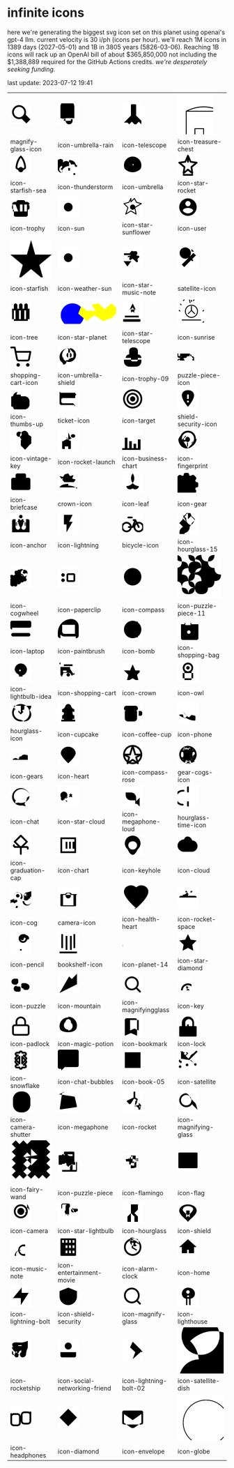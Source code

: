 # infinite icons

here we're generating the biggest svg icon set on this planet using openai's gpt-4 llm. current velocity is 30 i/ph (icons per hour). we'll reach 1M icons in 1389 days (2027-05-01) and 1B in 3805 years (5826-03-06). Reaching 1B icons will rack up an OpenAI bill of about $365,850,000 not including the $1,388,889 required for the GitHub Actions credits. _we're desperately seeking funding._

last update: 2023-07-12 19:41

|  |  |  |  |
| ---- | ---- | ---- | ---- |
| ![icons/magnify-glass-icon](icons/magnify-glass-icon.svg) | ![icons/icon-umbrella-rain](icons/icon-umbrella-rain.svg) | ![icons/icon-telescope](icons/icon-telescope.svg) | ![icons/icon-treasure-chest](icons/icon-treasure-chest.svg) 
| magnify-glass-icon | icon-umbrella-rain | icon-telescope | icon-treasure-chest 
| ![icons/icon-starfish-sea](icons/icon-starfish-sea.svg) | ![icons/icon-thunderstorm](icons/icon-thunderstorm.svg) | ![icons/icon-umbrella](icons/icon-umbrella.svg) | ![icons/icon-star-rocket](icons/icon-star-rocket.svg) 
| icon-starfish-sea | icon-thunderstorm | icon-umbrella | icon-star-rocket 
| ![icons/icon-trophy](icons/icon-trophy.svg) | ![icons/icon-sun](icons/icon-sun.svg) | ![icons/icon-star-sunflower](icons/icon-star-sunflower.svg) | ![icons/icon-user](icons/icon-user.svg) 
| icon-trophy | icon-sun | icon-star-sunflower | icon-user 
| ![icons/icon-starfish](icons/icon-starfish.svg) | ![icons/icon-weather-sun](icons/icon-weather-sun.svg) | ![icons/icon-star-music-note](icons/icon-star-music-note.svg) | ![icons/satellite-icon](icons/satellite-icon.svg) 
| icon-starfish | icon-weather-sun | icon-star-music-note | satellite-icon 
| ![icons/icon-tree](icons/icon-tree.svg) | ![icons/icon-star-planet](icons/icon-star-planet.svg) | ![icons/icon-star-telescope](icons/icon-star-telescope.svg) | ![icons/icon-sunrise](icons/icon-sunrise.svg) 
| icon-tree | icon-star-planet | icon-star-telescope | icon-sunrise 
| ![icons/shopping-cart-icon](icons/shopping-cart-icon.svg) | ![icons/icon-umbrella-shield](icons/icon-umbrella-shield.svg) | ![icons/icon-trophy-09](icons/icon-trophy-09.svg) | ![icons/puzzle-piece-icon](icons/puzzle-piece-icon.svg) 
| shopping-cart-icon | icon-umbrella-shield | icon-trophy-09 | puzzle-piece-icon 
| ![icons/icon-thumbs-up](icons/icon-thumbs-up.svg) | ![icons/ticket-icon](icons/ticket-icon.svg) | ![icons/icon-target](icons/icon-target.svg) | ![icons/shield-security-icon](icons/shield-security-icon.svg) 
| icon-thumbs-up | ticket-icon | icon-target | shield-security-icon 
| ![icons/icon-vintage-key](icons/icon-vintage-key.svg) | ![icons/icon-rocket-launch](icons/icon-rocket-launch.svg) | ![icons/icon-business-chart](icons/icon-business-chart.svg) | ![icons/icon-fingerprint](icons/icon-fingerprint.svg) 
| icon-vintage-key | icon-rocket-launch | icon-business-chart | icon-fingerprint 
| ![icons/icon-briefcase](icons/icon-briefcase.svg) | ![icons/crown-icon](icons/crown-icon.svg) | ![icons/icon-leaf](icons/icon-leaf.svg) | ![icons/icon-gear](icons/icon-gear.svg) 
| icon-briefcase | crown-icon | icon-leaf | icon-gear 
| ![icons/icon-anchor](icons/icon-anchor.svg) | ![icons/icon-lightning](icons/icon-lightning.svg) | ![icons/bicycle-icon](icons/bicycle-icon.svg) | ![icons/icon-hourglass-15](icons/icon-hourglass-15.svg) 
| icon-anchor | icon-lightning | bicycle-icon | icon-hourglass-15 
| ![icons/icon-cogwheel](icons/icon-cogwheel.svg) | ![icons/icon-paperclip](icons/icon-paperclip.svg) | ![icons/icon-compass](icons/icon-compass.svg) | ![icons/icon-puzzle-piece-11](icons/icon-puzzle-piece-11.svg) 
| icon-cogwheel | icon-paperclip | icon-compass | icon-puzzle-piece-11 
| ![icons/icon-laptop](icons/icon-laptop.svg) | ![icons/icon-paintbrush](icons/icon-paintbrush.svg) | ![icons/icon-bomb](icons/icon-bomb.svg) | ![icons/icon-shopping-bag](icons/icon-shopping-bag.svg) 
| icon-laptop | icon-paintbrush | icon-bomb | icon-shopping-bag 
| ![icons/icon-lightbulb-idea](icons/icon-lightbulb-idea.svg) | ![icons/icon-shopping-cart](icons/icon-shopping-cart.svg) | ![icons/icon-crown](icons/icon-crown.svg) | ![icons/icon-owl](icons/icon-owl.svg) 
| icon-lightbulb-idea | icon-shopping-cart | icon-crown | icon-owl 
| ![icons/hourglass-icon](icons/hourglass-icon.svg) | ![icons/icon-cupcake](icons/icon-cupcake.svg) | ![icons/icon-coffee-cup](icons/icon-coffee-cup.svg) | ![icons/icon-phone](icons/icon-phone.svg) 
| hourglass-icon | icon-cupcake | icon-coffee-cup | icon-phone 
| ![icons/icon-gears](icons/icon-gears.svg) | ![icons/icon-heart](icons/icon-heart.svg) | ![icons/icon-compass-rose](icons/icon-compass-rose.svg) | ![icons/gear-cogs-icon](icons/gear-cogs-icon.svg) 
| icon-gears | icon-heart | icon-compass-rose | gear-cogs-icon 
| ![icons/icon-chat](icons/icon-chat.svg) | ![icons/icon-star-cloud](icons/icon-star-cloud.svg) | ![icons/icon-megaphone-loud](icons/icon-megaphone-loud.svg) | ![icons/hourglass-time-icon](icons/hourglass-time-icon.svg) 
| icon-chat | icon-star-cloud | icon-megaphone-loud | hourglass-time-icon 
| ![icons/icon-graduation-cap](icons/icon-graduation-cap.svg) | ![icons/icon-chart](icons/icon-chart.svg) | ![icons/icon-keyhole](icons/icon-keyhole.svg) | ![icons/icon-cloud](icons/icon-cloud.svg) 
| icon-graduation-cap | icon-chart | icon-keyhole | icon-cloud 
| ![icons/icon-cog](icons/icon-cog.svg) | ![icons/camera-icon](icons/camera-icon.svg) | ![icons/icon-health-heart](icons/icon-health-heart.svg) | ![icons/icon-rocket-space](icons/icon-rocket-space.svg) 
| icon-cog | camera-icon | icon-health-heart | icon-rocket-space 
| ![icons/icon-pencil](icons/icon-pencil.svg) | ![icons/bookshelf-icon](icons/bookshelf-icon.svg) | ![icons/icon-planet-14](icons/icon-planet-14.svg) | ![icons/icon-star-diamond](icons/icon-star-diamond.svg) 
| icon-pencil | bookshelf-icon | icon-planet-14 | icon-star-diamond 
| ![icons/icon-puzzle](icons/icon-puzzle.svg) | ![icons/icon-mountain](icons/icon-mountain.svg) | ![icons/icon-magnifyingglass](icons/icon-magnifyingglass.svg) | ![icons/icon-key](icons/icon-key.svg) 
| icon-puzzle | icon-mountain | icon-magnifyingglass | icon-key 
| ![icons/icon-padlock](icons/icon-padlock.svg) | ![icons/icon-magic-potion](icons/icon-magic-potion.svg) | ![icons/icon-bookmark](icons/icon-bookmark.svg) | ![icons/icon-lock](icons/icon-lock.svg) 
| icon-padlock | icon-magic-potion | icon-bookmark | icon-lock 
| ![icons/icon-snowflake](icons/icon-snowflake.svg) | ![icons/icon-chat-bubbles](icons/icon-chat-bubbles.svg) | ![icons/icon-book-05](icons/icon-book-05.svg) | ![icons/icon-satellite](icons/icon-satellite.svg) 
| icon-snowflake | icon-chat-bubbles | icon-book-05 | icon-satellite 
| ![icons/icon-camera-shutter](icons/icon-camera-shutter.svg) | ![icons/icon-megaphone](icons/icon-megaphone.svg) | ![icons/icon-rocket](icons/icon-rocket.svg) | ![icons/icon-magnifying-glass](icons/icon-magnifying-glass.svg) 
| icon-camera-shutter | icon-megaphone | icon-rocket | icon-magnifying-glass 
| ![icons/icon-fairy-wand](icons/icon-fairy-wand.svg) | ![icons/icon-puzzle-piece](icons/icon-puzzle-piece.svg) | ![icons/icon-flamingo](icons/icon-flamingo.svg) | ![icons/icon-flag](icons/icon-flag.svg) 
| icon-fairy-wand | icon-puzzle-piece | icon-flamingo | icon-flag 
| ![icons/icon-camera](icons/icon-camera.svg) | ![icons/icon-star-lightbulb](icons/icon-star-lightbulb.svg) | ![icons/icon-hourglass](icons/icon-hourglass.svg) | ![icons/icon-shield](icons/icon-shield.svg) 
| icon-camera | icon-star-lightbulb | icon-hourglass | icon-shield 
| ![icons/icon-music-note](icons/icon-music-note.svg) | ![icons/icon-entertainment-movie](icons/icon-entertainment-movie.svg) | ![icons/icon-alarm-clock](icons/icon-alarm-clock.svg) | ![icons/icon-home](icons/icon-home.svg) 
| icon-music-note | icon-entertainment-movie | icon-alarm-clock | icon-home 
| ![icons/icon-lightning-bolt](icons/icon-lightning-bolt.svg) | ![icons/icon-shield-security](icons/icon-shield-security.svg) | ![icons/icon-magnify-glass](icons/icon-magnify-glass.svg) | ![icons/icon-lighthouse](icons/icon-lighthouse.svg) 
| icon-lightning-bolt | icon-shield-security | icon-magnify-glass | icon-lighthouse 
| ![icons/icon-rocketship](icons/icon-rocketship.svg) | ![icons/icon-social-networking-friend](icons/icon-social-networking-friend.svg) | ![icons/icon-lightning-bolt-02](icons/icon-lightning-bolt-02.svg) | ![icons/icon-satellite-dish](icons/icon-satellite-dish.svg) 
| icon-rocketship | icon-social-networking-friend | icon-lightning-bolt-02 | icon-satellite-dish 
| ![icons/icon-headphones](icons/icon-headphones.svg) | ![icons/icon-diamond](icons/icon-diamond.svg) | ![icons/icon-envelope](icons/icon-envelope.svg) | ![icons/icon-globe](icons/icon-globe.svg) 
| icon-headphones | icon-diamond | icon-envelope | icon-globe 

